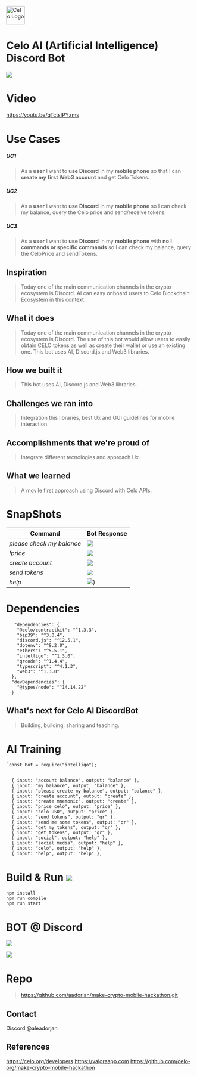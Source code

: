 
<p align="left">
<a href="https://docs.celo.org/" target="_blank">
<img src="https://i.imgur.com/NLrP79B.png" width="50" alt="Celo Logo">
</a>
</p>

# Celo AI (Artificial Intelligence) Discord Bot
![](https://i.imgur.com/vQrAXOC.png)

# Video 

https://youtu.be/qTctsIPYzms
# Use Cases 
##### UC1
> As a **user** I want to **use Discord** in my **mobile phone** so that I can **create my first Web3 account** and get  Celo Tokens.

##### UC2
> As a **user** I want to **use Discord** in my **mobile phone** so I can check my balance, query the Celo price and send/receive tokens. 
 
 ##### UC3
> As a **user** I want to **use Discord** in my **mobile phone** with **no ! commands or specific commands** so I can check my balance, query the CeloPrice and sendTokens.
> 
## Inspiration

>Today one of the main communication channels in the crypto ecosystem is Discord. AI can easy onboard users to Celo Blockchain Ecosystem in this context.


## What it does

>Today one of the main communication channels in the crypto ecosystem is Discord. The use of this bot would allow users to easily obtain CELO tokens as well as create their wallet or use an existing one. This bot uses AI, Discord.js and Web3 libraries.

## How we built it

>This bot uses AI, Discord.js and Web3 libraries.

## Challenges we ran into

>Integration this libraries, best Ux and GUI guidelines for mobile interaction.
## Accomplishments that we're proud of

>Integrate different tecnologies and  approach Ux.

## What we learned

>A movile first approach using Discord with Celo APIs. 

# SnapShots



| Command    | Bot Response 
| -------- | -------- | 
| *please check my balance*     | ![](https://i.imgur.com/JBdzD8X.png)| 
| *!price*     | ![](https://i.imgur.com/HP7GqJL.png)| 
| *create account*     | ![](https://i.imgur.com/aarUD9E.png)| 
| *send tokens*     | ![](https://i.imgur.com/FSToWTL.png)| 
| *help*     | ![](https://i.imgur.com/aKCFIjp.png))| 


# Dependencies


```json=
   "dependencies": {
    "@celo/contractkit": "^1.3.3",
    "bip39": "^3.0.4",
    "discord.js": "^12.5.1",
    "dotenv": "^8.2.0",
    "ethers": "^5.5.1",
    "intelligo": "^1.3.0",
    "qrcode": "^1.4.4",
    "typescript": "^4.1.3",
    "web3": "^1.3.0"
  },
  "devDependencies": {
    "@types/node": "^14.14.22"
  }

```

## What's next for Celo AI DiscordBot

>Building, building, sharing and teaching.




# AI Training 

```javascript=
`const Bot = require("intelligo");


```
```tiddlywiki=
  { input: "account balance", output: "balance" },
  { input: "my balance", output: "balance" },
  { input: "please create my balance", output: "balance" },
  { input: "create account", output: "create" },
  { input: "create mnemonic", output: "create" },
  { input: "price celo", output: "price" },
  { input: "celo USD", output: "price" },
  { input: "send tokens", output: "qr" },
  { input: "send me some tokens", output: "qr" },
  { input: "get my tokens", output: "qr" },
  { input: "get tokens", output: "qr" },
  { input: "social", output: "help" },
  { input: "social media", output: "help" },
  { input: "celo", output: "help" },
  { input: "help", output: "help" },
```

# Build & Run ![](https://i.imgur.com/rgIBNX3.png)

```
npm install
npm run compile
npm run start
```

# BOT @ Discord
 ![](https://i.imgur.com/zv6Yxrt.png)



![](https://i.imgur.com/vQrAXOC.png)

# Repo

>https://github.com/aadorian/make-crypto-mobile-hackathon.git

## Contact

Discord @aleadorjan


## References

https://celo.org/developers
https://valoraapp.com
https://github.com/celo-org/make-crypto-mobile-hackathon


